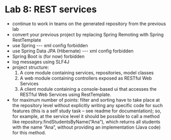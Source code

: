 # Lab 8: REST services
- continue to work in teams on the generated repository from the previous lab
- convert your previous project by replacing Spring Remoting with Spring RestTemplate
- use Spring --- xml config forbidden
- use Spring Data JPA (Hibernate) --- xml config forbidden
- Spring Boot is (for now) forbidden
- log messages using SLF4J
- project structure:
  1. A core module containing services, repositories, model classes
  2. A web module containing controllers exposed as RESTful Web Services
  3. A client module containing a console-based ui that accesses the RESTful Web Services using RestTemplate.
- for maximum number of points: filter and sorting have to take place at the repository level without explicitly writing any specific code for such features (this is a self study task – see readme for documentation); so, for example, at the service level it should be possible to call a method like repository.findStudentsByName(“Ana”), which returns all students with the name “Ana”, without providing an implementation (Java code) for this method. 
